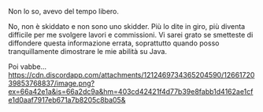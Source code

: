 Non lo so, avevo del tempo libero.

No, non è skiddato e non sono uno skidder. Più lo dite in giro, più diventa difficile per me svolgere lavori e commissioni. Vi sarei grato se smetteste di diffondere questa informazione errata, soprattutto quando posso tranquillamente dimostrare le mie abilità su Java.

Poi vabbe...
https://cdn.discordapp.com/attachments/1212469734365204590/1266172039853768837/image.png?ex=66a42e1a&is=66a2dc9a&hm=403cd42421f4d77b39e8fabb1d4162ae1cfe1d0aaf7917eb671a7b8205c8ba05&
